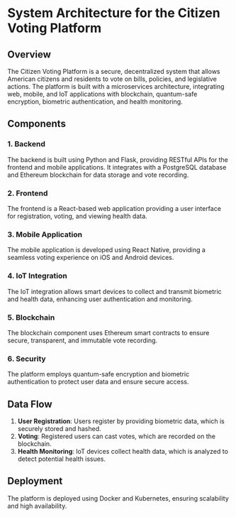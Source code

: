 # System Architecture for the Citizen Voting Platform

## Overview

The Citizen Voting Platform is a secure, decentralized system that allows American citizens and residents to vote on bills, policies, and legislative actions. The platform is built with a microservices architecture, integrating web, mobile, and IoT applications with blockchain, quantum-safe encryption, biometric authentication, and health monitoring.

## Components

### 1. Backend

The backend is built using Python and Flask, providing RESTful APIs for the frontend and mobile applications. It integrates with a PostgreSQL database and Ethereum blockchain for data storage and vote recording.

### 2. Frontend

The frontend is a React-based web application providing a user interface for registration, voting, and viewing health data.

### 3. Mobile Application

The mobile application is developed using React Native, providing a seamless voting experience on iOS and Android devices.

### 4. IoT Integration

The IoT integration allows smart devices to collect and transmit biometric and health data, enhancing user authentication and monitoring.

### 5. Blockchain

The blockchain component uses Ethereum smart contracts to ensure secure, transparent, and immutable vote recording.

### 6. Security

The platform employs quantum-safe encryption and biometric authentication to protect user data and ensure secure access.

## Data Flow

1. **User Registration**: Users register by providing biometric data, which is securely stored and hashed.
2. **Voting**: Registered users can cast votes, which are recorded on the blockchain.
3. **Health Monitoring**: IoT devices collect health data, which is analyzed to detect potential health issues.

## Deployment

The platform is deployed using Docker and Kubernetes, ensuring scalability and high availability.
